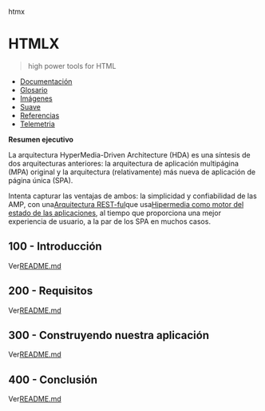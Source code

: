 htmx

# HTMLX

> high power tools for HTML

-   [Documentación](./DOCUMENTATION.md)
-   [Glosario](./GLOSSARY.md)
-   [Imágenes](./IMAGES.md)
-   [Suave](./PODMAN.md)
-   [Referencias](./REFERENCES.md)
-   [Telemetria](./TELEMETRY.md)

**Resumen ejecutivo**

La arquitectura HyperMedia-Driven Architecture (HDA) es una síntesis de dos arquitecturas anteriores: la arquitectura de aplicación multipágina (MPA) original y la arquitectura (relativamente) más nueva de aplicación de página única (SPA).

Intenta capturar las ventajas de ambos: la simplicidad y confiabilidad de las AMP, con una[Arquitectura REST-ful](https://developer.mozilla.org/en-US/docs/Glossary/REST)que usa[Hipermedia como motor del estado de las aplicaciones](https://htmx.org/essays/hateoas/), al tiempo que proporciona una mejor experiencia de usuario, a la par de los SPA en muchos casos.

## 100 - Introducción

Ver[README.md](./100/README.md)

## 200 - Requisitos

Ver[README.md](./200/README.md)

## 300 - Construyendo nuestra aplicación

Ver[README.md](./300/README.md)

## 400 - Conclusión

Ver[README.md](./400/README.md)
